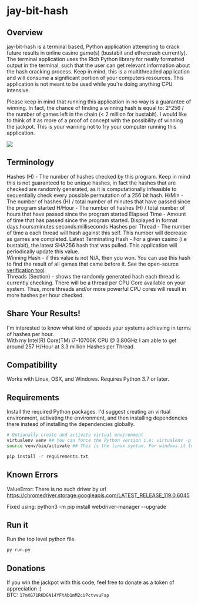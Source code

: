 # jay-bit-hash
## Overview
jay-bit-hash is a terminal based, Python application attempting to crack future results in online casino game(s) (bustabit and ethercrash currently). The terminal application uses the Rich Python library for neatly formatted output in the terminal, such that the user can get relevant information about the hash cracking process. Keep in mind, this is a multithreaded application and will consume a significant portion of your computers resources. This application is not meant to be used while you're doing anything CPU intensive.  

Please keep in mind that running this application in no way is a guarantee of winning. In fact, the chance of finding a winning hash is equal to: 2^256 / the number of games left in the chain (< 2 million for bustabit). I would like to think of it as more of a proof of concept with the possibility of winning the jackpot. This is your warning not to fry your computer running this application.  

<img src="https://media.giphy.com/media/v1.Y2lkPTc5MGI3NjExanE0dXFidjI0bm4yY3pzNzZ3ZzZxNTVpZGNsNTk3eTBpcWl1aHQ4bCZlcD12MV9pbnRlcm5hbF9naWZfYnlfaWQmY3Q9Zw/tMCHT3K42XsFkosNZq/giphy.gif"/>

## Terminology
Hashes (H) - The number of hashes checked by this program. Keep in mind this is not guaranteed to be unique hashes, in fact the hashes that are checked are randomly generated, as it is computationally infeasible to sequentially check every possible permutation of a 256 bit hash.
H/Min - The number of hashes (H) / total number of minutes that have passed since the program started
H/Hour - The number of hashes (H) / total number of hours that have passed since the program started
Elapsed Time - Amount of time that has passed since the program started. Displayed in format days:hours:minutes:seconds:milliseconds
Hashes per Thread - The number of time a each thread will hash against this self. This number will decrease as games are completed.
Latest Terminating Hash - For a given casino (i.e bustabit), the latest SHA256 hash that was pulled. This application will periodically update this value.  
Winning Hash - if this value is not N/A, then you won. You can use this hash to find the result of all games that came before it. See the open-source [verification tool](https://jsfiddle.net/Dexon95/2fmuxLza/show).  
Threads (Section) - shows the randomly generated hash each thread is currently checking. There will be a thread per CPU Core available on your system. Thus, more threads and/or more powerful CPU cores will result in more hashes per hour checked.  

## Share Your Results!
I'm interested to know what kind of speeds your systems achieving in terms of hashes per hour.  
With my Intel(R) Core(TM) i7-10700K CPU @ 3.80GHz I am able to get around 257 H/Hour at 3.3 million Hashes per Thread.

## Compatibility
Works with Linux, OSX, and Windows. Requires Python 3.7 or later.

## Requirements
Install the required Python packages. I'd suggest creating an virtual environment, activating the environment, and then installing dependencies there instead of installing the dependencies globally.

```sh
# Optionally create and activate virtual environment
virtualenv venv ## You can force the Python version i.e: virtualenv -p python3.9 venv
source venv/bin/activate ## This is the linux syntax. For windows it look something like: venv\Scripts\activate

pip install -r requirements.txt
```
## Known Errors
ValueError: There is no such driver by url
https://chromedriver.storage.googleapis.com/LATEST_RELEASE_119.0.6045

Fixed using: python3 -m pip install webdriver-manager --upgrade


## Run it
Run the top level python file.
```sh
py run.py
```

## Donations
If you win the jackpot with this code, feel free to donate as a token of appreciation :)  
BTC: `17mXG71RKDGN14YFtAb1mM2cUPctvvuFsp`
